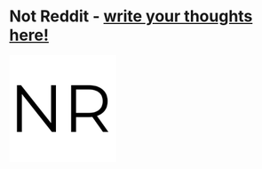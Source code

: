 # Not Reddit - [write your thoughts here!](http://github.com)
![Not Reddit](/static/images/favicon.png)
